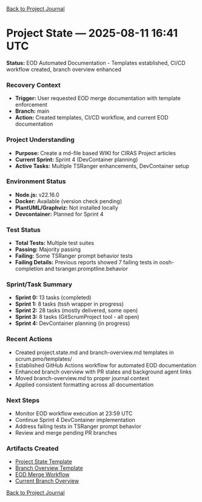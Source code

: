 [Back to Project Journal](../)

# Project State — 2025-08-11 16:41 UTC

**Status:** EOD Automated Documentation - Templates established, CI/CD workflow created, branch overview enhanced

### Recovery Context
- **Trigger:** User requested EOD merge documentation with template enforcement
- **Branch:** main
- **Action:** Created templates, CI/CD workflow, and current EOD documentation

### Project Understanding
- **Purpose:** Create a md-file based WIKI for CIRAS Project articles
- **Current Sprint:** Sprint 4 (DevContainer planning)
- **Active Tasks:** Multiple TSRanger enhancements, DevContainer setup

### Environment Status
- **Node.js:** v22.16.0
- **Docker:** Available (version check pending)
- **PlantUML/Graphviz:** Not installed locally
- **Devcontainer:** Planned for Sprint 4

### Test Status
- **Total Tests:** Multiple test suites
- **Passing:** Majority passing
- **Failing:** Some TSRanger prompt behavior tests
- **Failing Details:** Previous reports showed 7 failing tests in oosh-completion and tsranger.promptline.behavior

### Sprint/Task Summary
- **Sprint 0:** 13 tasks (completed)
- **Sprint 1:** 8 tasks (tssh wrapper in progress)
- **Sprint 2:** 28 tasks (mostly delivered, some open)
- **Sprint 3:** 8 tasks (GitScrumProject tool - all open)
- **Sprint 4:** DevContainer planning (in progress)

### Recent Actions
- Created project.state.md and branch-overview.md templates in scrum.pmo/templates/
- Established GitHub Actions workflow for automated EOD documentation
- Enhanced branch overview with PR states and background agent links
- Moved branch-overview.md to proper journal context
- Applied consistent formatting across all documentation

### Next Steps
- Monitor EOD workflow execution at 23:59 UTC
- Continue Sprint 4 DevContainer implementation
- Address failing tests in TSRanger prompt behavior
- Review and merge pending PR branches

### Artifacts Created
- [Project State Template](../../templates/project.state.template.md)
- [Branch Overview Template](../../templates/branch-overview.template.md)
- [EOD Merge Workflow](../../../.github/workflows/eod-merge.yml)
- [Current Branch Overview](./branch-overview.md)

[Back to Project Journal](../)